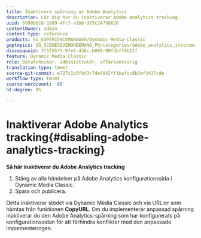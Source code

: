 ```yaml
---
title: Inaktivera spårning av Adobe Analytics
description: Lär dig hur du inaktiverar Adobe Analytics tracking.
uuid: 6998bb18-1809-4fc7-a1b6-d75c24798620
contentOwner: admin
content-type: reference
products: SG_EXPERIENCEMANAGER/Dynamic-Media-Classic
geptopics: SG_SCENESEVENONDEMAND_PK/categories/adobe_analytics_instrumentation_kit
discoiquuid: 3f1f5575-9fe5-436c-b009-99f3bff0b21f
feature: Dynamic Media Classic
role: Datatekniker, administratör, affärsansvarig
translation-type: tm+mt
source-git-commit: e727c1b5fb43c7def842ff1bafcc8b3ef3437cde
workflow-type: tm+mt
source-wordcount: '86'
ht-degree: 0%

---
```



# Inaktiverar Adobe Analytics tracking{#disabling-adobe-analytics-tracking}

**Så här inaktiverar du Adobe Analytics tracking**

1. Stäng av alla händelser på Adobe Analytics konfigurationssida i Dynamic Media Classic.
1. Spara och publicera.

Detta inaktiverar stödet via Dynamic Media Classic och via URL:er som hämtas från funktionen **CopyURL**. Om du implementerar anpassad spårning inaktiverar du den Adobe Analytics-spårning som har konfigurerats på konfigurationssidan för att förhindra konflikter med den anpassade implementeringen.

